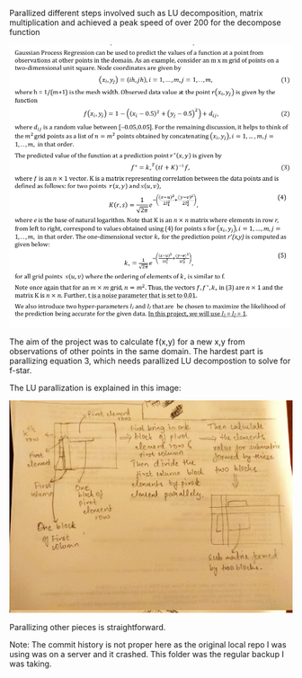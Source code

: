 Parallized different steps involved such as LU decomposition, matrix multiplication and achieved a peak speed of over 200 for the decompose function

![](project_explained.png?raw=true "Explaination of project")

The aim of the project was to calculate f(x,y) for a new x,y from observations of other points in the same domain. The hardest part is parallizing equation 3, which needs parallized LU decompostion to solve for f-star. 

The LU parallization is explained in this image: 

![](decompose_explained.jpeg?raw=true "Parallized LU decomposition")

Parallizing other pieces is straightforward.

Note: The commit history is not proper here as the original local repo I was using was on a server and it crashed. This folder was the regular backup I was taking.